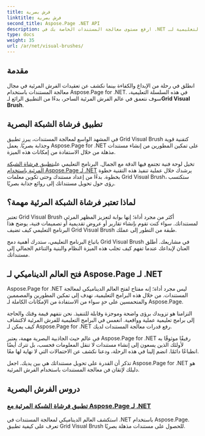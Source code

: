 ```yaml
---
title: فرش بصرية
linktitle: فرش بصرية
second_title: Aspose.Page .NET API
description: ارفع مستوى معالجة المستندات الخاصة بك في .NET باستخدام البرامج التعليمية لـ Aspose.Page. انغمس في عالم الفرش المرئية، وأتقن تقنيات الحصول على مستندات مذهلة بصريًا.
type: docs
weight: 35
url: /ar/net/visual-brushes/
---
```


## مقدمة

 انطلق في رحلة من الإبداع والكفاءة بينما نكشف عن تعقيدات الفرش المرئية في مجال معالجة المستندات باستخدام Aspose.Page for .NET. في هذه السلسلة التعليمية، سوف نتعمق في عالم الفرش المرئية الساحر، بدءًا من التطبيق الرائع لـ**Grid Visual Brush**.

## تطبيق فرشاة الشبكة البصرية

في المشهد الواسع لمعالجة المستندات، يبرز تطبيق Grid Visual Brush كتقنية قوية وجذابة بصريًا. يعمل Aspose.Page for .NET على تمكين المطورين من إنشاء مستندات مذهلة من خلال الاستفادة من إمكانات هذه الميزة.

 تخيل لوحة فنية تجتمع فيها الدقة مع الجمال. البرنامج التعليمي على[تطبيق فرشاة الشبكة المرئية باستخدام Aspose.Page لـ .NET](./apply-grid-visual-brush/) يرشدك خلال عملية تنفيذ هذه التقنية خطوة بخطوة. بدءًا من إعداد مستندك وحتى تكوين معلمات Grid Visual Brush، ستكتسب رؤى حول تحويل مستنداتك إلى روائع جذابة بصريًا.

## لماذا تعتبر فرشاة الشبكة المرئية مهمة؟

تعتبر Grid Visual Brush أكثر من مجرد أداة؛ إنها بوابة لتعزيز المظهر المرئي لمستنداتك. سواء كنت تقوم بإنشاء تقارير أو عروض تقديمية أو تصميمات فنية، يوضح هذا البرنامج التعليمي كيف تضيف Grid Visual Brush طبقة من التطور إلى عملك.

باتباع البرنامج التعليمي، ستدرك أهمية دمج Grid Visual Brush في مشاريعك. أطلق العنان لإبداعك عندما تفهم كيف تجلب هذه الميزة النظام والبنية والتناغم الجمالي إلى مستنداتك.

## فتح العالم الديناميكي لـ Aspose.Page لـ .NET

Aspose.Page for .NET ليس مجرد أداة؛ إنه مفتاح لفتح العالم الديناميكي لمعالجة المستندات. من خلال هذه البرامج التعليمية، نهدف إلى تمكين المطورين والمصممين والمتحمسين على حدٍ سواء من الاستفادة من الإمكانات الكاملة لـ Aspose.Page.

التزامنا هو تزويدك برؤى واضحة وموجزة وقابلة للتنفيذ. نحن نتفهم قيمة وقتك والحاجة إلى برامج تعليمية عملية وواقعية. انغمس في البرامج التعليمية للفرش المرئية لاكتشاف كيف يمكن لـ Aspose.Page for .NET رفع قدرات معالجة المستندات لديك.

في عالم حيث الجاذبية البصرية مهمة، يعتبر Aspose.Page for .NET رفيقًا موثوقًا به لأولئك الذين يسعون إلى إنشاء مستندات لا تنقل المعلومات فحسب، بل تترك أيضًا انطباعًا دائمًا. انضم إلينا في هذه الرحلة، ودعنا نكشف عن الاحتمالات التي لا نهاية لها معًا.

تذكر أن القدرة على تحويل مستنداتك هي بين يديك. اجعل Aspose.Page for .NET هو دليلك لإتقان فن معالجة المستندات باستخدام الفرش المرئية.
## دروس الفرش البصرية
### [تطبيق فرشاة الشبكة المرئية مع Aspose.Page لـ .NET](./apply-grid-visual-brush/)
استكشف العالم الديناميكي لمعالجة المستندات في .NET باستخدام Aspose.Page. تعرف على كيفية تطبيق Grid Visual Brush للحصول على مستندات مذهلة بصريًا.